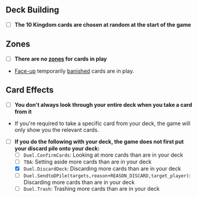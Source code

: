 ## Deck Building
- [ ] **The 10 Kingdom cards are chosen at random at the start of the game**
## Zones
- [ ] **There are no [zones](https://yugioh.fandom.com/wiki/Zone) for cards in play**
- [Face-up](https://yugioh.fandom.com/wiki/Face-up) temporarily [banished](https://yugioh.fandom.com/wiki/Banish) cards are in play.
## Card Effects
- [ ] **You don't always look through your entire deck when you take a card from it**
- If you're required to take a specific card from your deck, the game will only show you the relevant cards.
- [ ] **If you do the following with your deck, the game does not first put your discard pile onto your deck:**
	- [ ] `Duel.ConfirmCards`: Looking at more cards than are in your deck
	- [ ] `TBA`: Setting aside more cards than are in your deck
	- [x] `Duel.DiscardDeck`: Discarding more cards than are in your deck
	- [ ] `Duel.SendtoDPile(targets,reason+REASON_DISCARD,target_player)`: Discarding more cards than are in your deck
	- [ ] `Duel.Trash`: Trashing more cards than are in your deck
